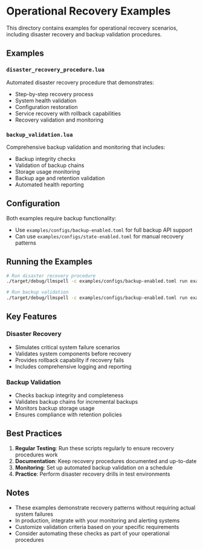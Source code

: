 # Operational Recovery Examples

This directory contains examples for operational recovery scenarios, including disaster recovery and backup validation procedures.

## Examples

### `disaster_recovery_procedure.lua`
Automated disaster recovery procedure that demonstrates:
- Step-by-step recovery process
- System health validation
- Configuration restoration
- Service recovery with rollback capabilities
- Recovery validation and monitoring

### `backup_validation.lua`
Comprehensive backup validation and monitoring that includes:
- Backup integrity checks
- Validation of backup chains
- Storage usage monitoring
- Backup age and retention validation
- Automated health reporting

## Configuration

Both examples require backup functionality:
- Use `examples/configs/backup-enabled.toml` for full backup API support
- Can use `examples/configs/state-enabled.toml` for manual recovery patterns

## Running the Examples

```bash
# Run disaster recovery procedure
./target/debug/llmspell -c examples/configs/backup-enabled.toml run examples/lua/operational_recovery/disaster_recovery_procedure.lua

# Run backup validation
./target/debug/llmspell -c examples/configs/backup-enabled.toml run examples/lua/operational_recovery/backup_validation.lua
```

## Key Features

### Disaster Recovery
- Simulates critical system failure scenarios
- Validates system components before recovery
- Provides rollback capability if recovery fails
- Includes comprehensive logging and reporting

### Backup Validation
- Checks backup integrity and completeness
- Validates backup chains for incremental backups
- Monitors backup storage usage
- Ensures compliance with retention policies

## Best Practices

1. **Regular Testing**: Run these scripts regularly to ensure recovery procedures work
2. **Documentation**: Keep recovery procedures documented and up-to-date
3. **Monitoring**: Set up automated backup validation on a schedule
4. **Practice**: Perform disaster recovery drills in test environments

## Notes

- These examples demonstrate recovery patterns without requiring actual system failures
- In production, integrate with your monitoring and alerting systems
- Customize validation criteria based on your specific requirements
- Consider automating these checks as part of your operational procedures